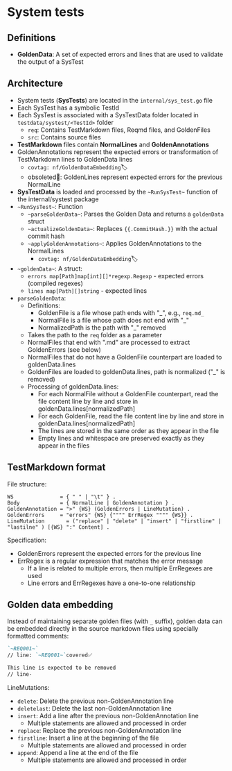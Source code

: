 # System tests

## Definitions

- **GoldenData**: A set of expected errors and lines that are used to validate the output of a SysTest

## Architecture

- System tests (**SysTests**) are located in the `internal/sys_test.go` file
- Each SysTest has a symbolic TestId
- Each SysTest is associated with a SysTestData folder located in `testdata/systest/<TestId>` folder
  - `req`: Contains TestMarkdown files, Reqmd files, and GoldenFiles
  - `src`: Contains source files
- **TestMarkdown** files contain **NormalLines** and **GoldenAnnotations**
- GoldenAnnotations represent the expected errors or transformation of TestMarkdown lines to GoldenData lines
  - `covtag: nf/GoldenDataEmbedding`🏷️
  - obsoleted🚫: GoldenLines represent expected errors for the previous NormalLine
- **SysTestData** is loaded and processed by the `~RunSysTest~` function of the internal/systest package
- `~RunSysTest~`: Function
  - `~parseGoldenData~`: Parses the Golden Data and returns a `goldenData` struct
  - `~actualizeGoldenData~`: Replaces `{{.CommitHash.}}` with the actual commit hash
  - `~applyGoldenAnnotations~`: Applies GoldenAnnotations to the NormalLines
    - `covtag: nf/GoldenDataEmbedding`🏷️
- `~goldenData~`: A struct:
  - `errors map[Path]map[int][]*regexp.Regexp` - expected errors (compiled regexes)
  - `lines map[Path][]string` - expected lines
- `parseGoldenData`:
  - Definitions:
    - GoldenFile is a file whose path ends with "_", e.g., `req.md_`
    - NormalFile is a file whose path does not end with "_"
    - NormalizedPath is the path with "_" removed
  - Takes the path to the `req` folder as a parameter
  - NormalFiles that end with ".md" are processed to extract GoldenErrors (see below)
  - NormalFiles that do not have a GoldenFile counterpart are loaded to goldenData.lines
  - GoldenFiles are loaded to goldenData.lines, path is normalized ("_" is removed)
  - Processing of goldenData.lines:
    - For each NormalFile without a GoldenFile counterpart, read the file content line by line and store in goldenData.lines[normalizedPath]
    - For each GoldenFile, read the file content line by line and store in goldenData.lines[normalizedPath]
    - The lines are stored in the same order as they appear in the file
    - Empty lines and whitespace are preserved exactly as they appear in the files

## TestMarkdown format

File structure:

```ebnf
WS               = { " " | "\t" } .
Body             = { NormalLine | GoldenAnnotation } .
GoldenAnnotation = ">" {WS} (GoldenErrors | LineMutation) .
GoldenErrors     = "errors" {WS} {"""" ErrRegex """" {WS}} .
LineMutation       = ("replace" | "delete" | "insert" | "firstline" | "lastilne" ) [{WS} ":" Content] .
```

Specification:

- GoldenErrors represent the expected errors for the previous line
- ErrRegex is a regular expression that matches the error message
  - If a line is related to multiple errors, then multiple ErrRegexes are used
  - Line errors and ErrRegexes have a one-to-one relationship

## Golden data embedding

Instead of maintaining separate golden files (with `_` suffix), golden data can be embedded directly in the source markdown files using specially formatted comments:

```markdown
`~REQ001~`
// line: `~REQ001~`covered✅

This line is expected to be removed
// line-
```

LineMutations:

- `delete`: Delete the previous non-GoldenAnnotation line
- `deletelast`: Delete the last non-GoldenAnnotation line
- `insert`: Add a line after the previous non-GoldenAnnotation line
  - Multiple statements are allowed and processed in order
- `replace`: Replace the previous non-GoldenAnnotation line
- `firstline`: Insert a line at the beginning of the file
  - Multiple statements are allowed and processed in order
- `append`: Append a line at the end of the file
  - Multiple statements are allowed and processed in order
